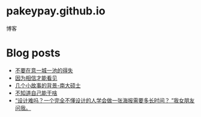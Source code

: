 # pakeypay.github.io
博客

# Blog posts
<!-- BLOG-POST-LIST:START -->
- [不要在意一城一池的得失](https://shaoning.montaigne.io/personal/bu4-yao4-zai4-yi4-yi1-cheng2-yi1-chi2-de-de2-shi1)
- [因为相信才能看见](https://shaoning.montaigne.io/personal/yin1-wei4-xiang1-xin4-cai2-neng2-kan4-jian4)
- [几个小故事的背景-南大硕士](https://shaoning.montaigne.io/personal/ji3-ge4-xiao3-gu4-shi4-de-bei4-jing3-nan2-da4-shuo4-shi4)
- [不知道自己能干啥](https://shaoning.montaigne.io/personal/bu4-zhi1-dao4-zi4-ji3-neng2-gan4-sha2_2aa3c5e3-28f1-49d4-8469-6d6f3cfe55c0)
- [“设计难吗？一个完全不懂设计的人学会做一张海报需要多长时间？ ”我女朋友问我。](https://shaoning.montaigne.io/personal/she4-ji4-nan2-ma-yi2-ge4-wan2-quan2-bu4-dong3-she4-ji4-de-ren2-xue2-hui4-zuo4-yi1-zhang1-hai3-bao4-xu1-yao4-duo1-chang2-shi2-jian1-wo3-n3-peng2-you3-wen4-wo3)
<!-- BLOG-POST-LIST:END -->
